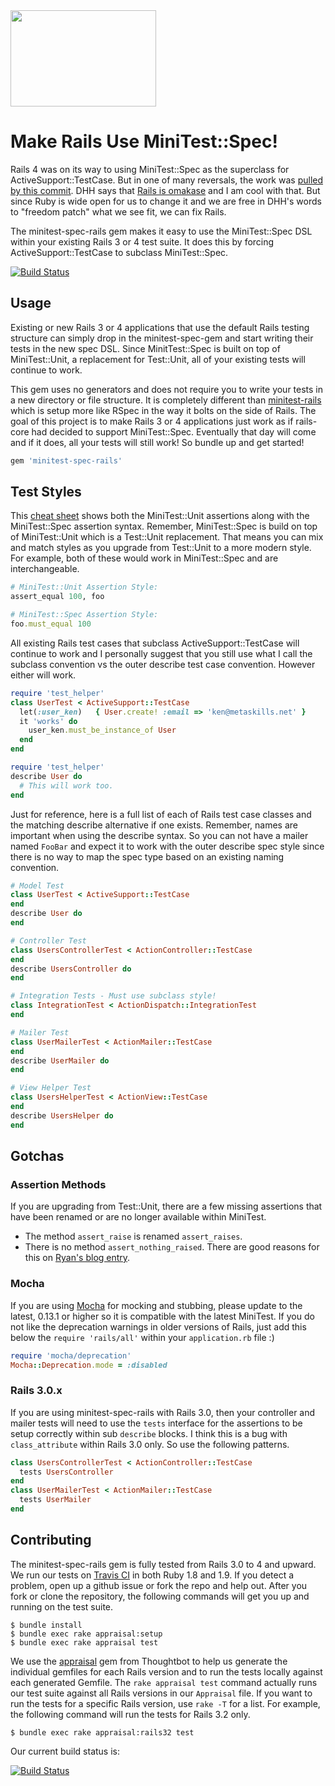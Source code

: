 
<img src="http://cdn.metaskills.net/minitest-spec-rails.png" width="233" height="154" />

# Make Rails Use MiniTest::Spec!


Rails 4 was on its way to using MiniTest::Spec as the superclass for ActiveSupport::TestCase. But in one of many reversals, the work was [pulled by this commit](http://github.com/rails/rails/commit/b22c527e65a41da59dbfcb078968069c6fae5086). DHH says that [Rails is omakase](http://david.heinemeierhansson.com/2012/rails-is-omakase.html) and I am cool with that. But since Ruby is wide open for us to change it and we are free in DHH's words to "freedom patch" what we see fit, we can fix Rails.

The minitest-spec-rails gem makes it easy to use the MiniTest::Spec DSL within your existing Rails 3 or 4 test suite. It does this by forcing ActiveSupport::TestCase to subclass MiniTest::Spec.

[![Build Status](https://secure.travis-ci.org/metaskills/minitest-spec-rails.png)](http://travis-ci.org/metaskills/minitest-spec-rails)


## Usage

Existing or new Rails 3 or 4 applications that use the default Rails testing structure can simply drop in the minitest-spec-gem and start writing their tests in the new spec DSL. Since MinitTest::Spec is built on top of MiniTest::Unit, a replacement for Test::Unit, all of your existing tests will continue to work.

This gem uses no generators and does not require you to write your tests in a new directory or file structure. It is completely different than [minitest-rails](https://github.com/blowmage/minitest-rails) which is setup more like RSpec in the way it bolts on the side of Rails. The goal of this project is to make Rails 3 or 4 applications just work as if rails-core had decided to support MiniTest::Spec. Eventually that day will come and if it does, all your tests will still work! So bundle up and get started!

```ruby
gem 'minitest-spec-rails'
```


## Test Styles

This <a href="http://cheat.errtheblog.com/s/minitest">cheat sheet</a> shows both the MiniTest::Unit assertions along with the MiniTest::Spec assertion syntax. Remember, MiniTest::Spec is build on top of MiniTest::Unit which is a Test::Unit replacement. That means you can mix and match styles as you upgrade from Test::Unit to a more modern style. For example, both of these would work in MiniTest::Spec and are interchangeable.

```ruby
# MiniTest::Unit Assertion Style:
assert_equal 100, foo

# MiniTest::Spec Assertion Style:
foo.must_equal 100
```

All existing Rails test cases that subclass ActiveSupport::TestCase will continue to work and I personally suggest that you  still use what I call the subclass convention vs the outer describe test case convention. However either will work.

```ruby
require 'test_helper'
class UserTest < ActiveSupport::TestCase
  let(:user_ken)   { User.create! :email => 'ken@metaskills.net' }
  it 'works' do
    user_ken.must_be_instance_of User
  end
end
```

```ruby
require 'test_helper'
describe User do
  # This will work too.
end
```

Just for reference, here is a full list of each of Rails test case classes and the matching describe alternative if one exists. Remember, names are important when using the describe syntax. So you can not have a mailer named `FooBar` and expect it to work with the outer describe spec style since there is no way to map the spec type based on an existing naming convention.

```ruby
# Model Test
class UserTest < ActiveSupport::TestCase
end
describe User do
end

# Controller Test
class UsersControllerTest < ActionController::TestCase
end
describe UsersController do
end

# Integration Tests - Must use subclass style!
class IntegrationTest < ActionDispatch::IntegrationTest
end

# Mailer Test
class UserMailerTest < ActionMailer::TestCase
end
describe UserMailer do
end

# View Helper Test
class UsersHelperTest < ActionView::TestCase
end
describe UsersHelper do
end
```


## Gotchas

### Assertion Methods

If you are upgrading from Test::Unit, there are a few missing assertions that have been renamed or are no longer available within MiniTest.

* The method `assert_raise` is renamed `assert_raises`.
* There is no method `assert_nothing_raised`. There are good reasons for this on [Ryan's blog entry](http://blog.zenspider.com/blog/2012/01/assert_nothing_tested.html).

### Mocha

If you are using [Mocha](https://github.com/freerange/mocha) for mocking and stubbing, please update to the latest, 0.13.1 or higher so it is compatible with the latest MiniTest. If you do not like the deprecation warnings in older versions of Rails, just add this below the `require 'rails/all'` within your `application.rb` file :)

```ruby
require 'mocha/deprecation'
Mocha::Deprecation.mode = :disabled
```

### Rails 3.0.x

If you are using minitest-spec-rails with Rails 3.0, then your controller and mailer tests will need to use the `tests` interface for the assertions to be setup correctly within sub `describe` blocks. I think this is a bug with `class_attribute` within Rails 3.0 only. So use the following patterns.

```ruby
class UsersControllerTest < ActionController::TestCase
  tests UsersController
end
class UserMailerTest < ActionMailer::TestCase
  tests UserMailer
end
```


## Contributing

The minitest-spec-rails gem is fully tested from Rails 3.0 to 4 and upward. We run our tests on [Travis CI](http://travis-ci.org/metaskills/minitest-spec-rails) in both Ruby 1.8 and 1.9. If you detect a problem, open up a github issue or fork the repo and help out. After you fork or clone the repository, the following commands will get you up and running on the test suite. 

```shell
$ bundle install
$ bundle exec rake appraisal:setup
$ bundle exec rake appraisal test
```

We use the [appraisal](https://github.com/thoughtbot/appraisal) gem from Thoughtbot to help us generate the individual gemfiles for each Rails version and to run the tests locally against each generated Gemfile. The `rake appraisal test` command actually runs our test suite against all Rails versions in our `Appraisal` file. If you want to run the tests for a specific Rails version, use `rake -T` for a list. For example, the following command will run the tests for Rails 3.2 only.

```shell
$ bundle exec rake appraisal:rails32 test
```

Our current build status is:

[![Build Status](https://secure.travis-ci.org/metaskills/minitest-spec-rails.png)](http://travis-ci.org/metaskills/minitest-spec-rails)

